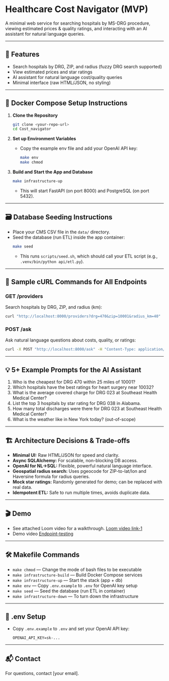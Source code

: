 # Healthcare Cost Navigator (MVP)

A minimal web service for searching hospitals by MS-DRG procedure, viewing estimated prices & quality ratings, and interacting with an AI assistant for natural language queries.

---

## 🚀 Features
- Search hospitals by DRG, ZIP, and radius (fuzzy DRG search supported)
- View estimated prices and star ratings
- AI assistant for natural language cost/quality queries
- Minimal interface (raw HTML/JSON, no styling)

---

## 🐳 Docker Compose Setup Instructions

1. **Clone the Repository**
   ```bash
   git clone <your-repo-url>
   cd Cost_navigator
   ```

2. **Set up Environment Variables**
   - Copy the example env file and add your OpenAI API key:
     ```bash
     make env
     make chmod
     
     ```

3. **Build and Start the App and Database**
   ```bash
   make infrastructure-up
   ```
   - This will start FastAPI (on port 8000) and PostgreSQL (on port 5432).

---

## 🗃️ Database Seeding Instructions

- Place your CMS CSV file in the `data/` directory.
- Seed the database (run ETL) inside the app container:
  ```bash
  make seed
  ```
  - This runs `scripts/seed.sh`, which should call your ETL script (e.g., `.venv/bin/python api/etl.py`).

---

## 🧪 Sample cURL Commands for All Endpoints

### GET /providers
Search hospitals by DRG, ZIP, and radius (km):
```bash
curl "http://localhost:8000/providers?drg=470&zip=10001&radius_km=40"
```

### POST /ask
Ask natural language questions about costs, quality, or ratings:
```bash
curl -X POST "http://localhost:8000/ask" -H "Content-Type: application/json" -d '{"question": "Who has the best ratings for heart surgery near 10032?"}'
```

---

## 💡 5+ Example Prompts for the AI Assistant
1. Who is the cheapest for DRG 470 within 25 miles of 10001?
2. Which hospitals have the best ratings for heart surgery near 10032?
3. What is the average covered charge for DRG 023 at Southeast Health Medical Center?
4. List the top 3 hospitals by star rating for DRG 038 in Alabama.
5. How many total discharges were there for DRG 023 at Southeast Health Medical Center?
6. What is the weather like in New York today? (out-of-scope)

---

## 🏗️ Architecture Decisions & Trade-offs
- **Minimal UI:** Raw HTML/JSON for speed and clarity.
- **Async SQLAlchemy:** For scalable, non-blocking DB access.
- **OpenAI for NL→SQL:** Flexible, powerful natural language interface.
- **Geospatial radius search:** Uses pgeocode for ZIP-to-lat/lon and Haversine formula for radius queries.
- **Mock star ratings:** Randomly generated for demo; can be replaced with real data.
- **Idempotent ETL:** Safe to run multiple times, avoids duplicate data.

---

## 🎬 Demo
- See attached Loom video for a walkthrough.
[Loom video link-1](https://www.loom.com/share/25854b4717534bc48e327c2094444c90?sid=85ce5c88-801b-47fa-905c-510514e7d87d)
- Demo video 
[Endpoint-testing](https://www.loom.com/share/03fc28e903c34dd7b0297307b8ef9257)

---

## 🛠️ Makefile Commands
- `make chmod` — Change the mode of bash files to be executable 
- `make infrastructure-build` — Build Docker Compose services
- `make infrastructure-up` — Start the stack (app + db)
- `make env` — Copy `.env.example` to `.env` for OpenAI key setup
- `make seed` — Seed the database (run ETL in container)
- `make infrastructure-down` — To turn down the infrastructure

---

## 📄 .env Setup
- Copy `.env.example` to `.env` and set your OpenAI API key:
  ```
  OPENAI_API_KEY=sk-...
  ```

---

## 📬 Contact
For questions, contact [your email].
